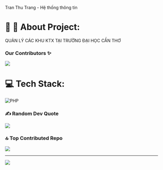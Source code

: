Tran Thu Trang - Hệ thống thông tin
# 💫 🔭 About Project:
QUẢN LÝ CÁC KHU KTX TẠI TRƯỜNG ĐẠI HỌC CẦN THƠ

### Our Contributors ✨

<a href="https://github.com/mfts/papermark/graphs/contributors">
  <img src="https://contrib.rocks/image?repo=mfts/papermark" />
</a>


# 💻 Tech Stack:
![PHP](https://img.shields.io/badge/php-%23777BB4.svg?style=for-the-badge&logo=php&logoColor=white)

### ✍️ Random Dev Quote
![](https://quotes-github-readme.vercel.app/api?type=horizontal&theme=radical)

### 🔝 Top Contributed Repo
![](https://github-contributor-stats.vercel.app/api?username=trangtrang-013539&limit=5&theme=dark&combine_all_yearly_contributions=true)

---
[![](https://visitcount.itsvg.in/api?id=trangtrang-013539&icon=0&color=0)](https://visitcount.itsvg.in)

<!-- Proudly created with GPRM ( https://gprm.itsvg.in ) -->

